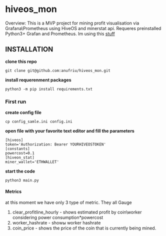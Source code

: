 # hiveos_mon
Overview:
This is a MVP project for mining profit visualisation via Grafana\Prometheus using HiveOS and minerstat api.
Requeres preinstalled Python3+ Grafan and Prometheus. Im using this [stuff](https://github.com/stefanprodan/dockprom)

## INSTALLATION
__clone this repo__
```
git clone git@github.com:anufriu/hiveos_mon.git
```
__install requerenment packages__
```
python3 -m pip install requirements.txt
```
### First run
__create config file__
```
cp config_samle.ini config.ini
```
__open file with your favorite text editor and fill the parameters__
```
[hiveos]
token='Authorization: Bearer YOURHIVEOSTOKEN'
[constants]
powercost=0.1
[hiveon_stat]
miner_wallet='ETHWALLET'
```
__start the code__
```
python3 main.py
```
#### Metrics
at this moment we have only 3 type of metric. They all Gauge
1) clear_profitline_hourly - shows estimated profit by coin\worker considering power consumption*powercost
2) worker_hashrate - showы worker hashrate
3) coin_price - shows the price of the coin that is currently being mined.
